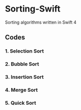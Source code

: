 # Sorting-Swift
Sorting algorithms written in Swift 4

## Codes

### 1. Selection Sort
### 2. Bubble Sort
### 3. Insertion Sort
### 4. Merge Sort
### 5. Quick Sort
